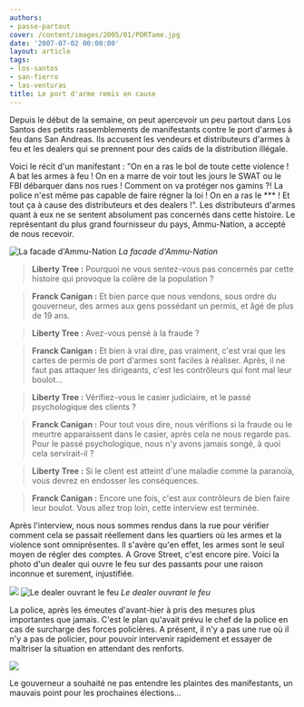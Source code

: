 ```yaml
---
authors:
- passe-partout
cover: /content/images/2005/01/PORTame.jpg
date: '2007-07-02 00:00:00'
layout: article
tags:
- los-santos
- san-fierro
- las-venturas
title: Le port d'arme remis en cause
---
```



Depuis le début de la semaine, on peut apercevoir un peu partout dans Los Santos des petits rassemblements de manifestants contre le port d'armes à feu dans San Andreas. Ils accusent les vendeurs et distributeurs d'armes à feu et les dealers qui se prennent pour des caïds de la distribution illégale.

Voici le récit d'un manifestant : "On en a ras le bol de toute cette violence !&nbsp; A bat les armes à feu ! On en a marre de voir tout les jours le SWAT ou le FBI débarquer dans nos rues ! Comment on va protéger nos gamins ?! La police n'est même pas capable de faire régner la loi ! On en a ras le \*\*\* ! Et tout ça à cause des distributeurs et des dealers !". Les distributeurs d'armes quant à eux ne se sentent absolument pas concernés dans cette histoire. Le représentant du plus grand fournisseur du pays, Ammu-Nation, a accepté de nous recevoir.

![La facade d'Ammu-Nation](/content/images/2005/01/portarme.jpg)
_La facade d'Ammu-Nation_

> **Liberty Tree :** Pourquoi ne vous sentez-vous pas concernés par cette histoire qui provoque la colère de la population ?

> **Franck Canigan :** Et bien parce que nous vendons, sous ordre du gouverneur, des armes aux gens possédant un permis, et âgé de plus de 19 ans.

> **Liberty Tree :** Avez-vous pensé à la fraude ?

> **Franck Canigan :** Et bien à vrai dire, pas vraiment, c'est vrai que les cartes de permis de port d'armes sont faciles à réaliser. Après, il ne faut pas attaquer les dirigeants, c'est les contrôleurs qui font mal leur boulot...

> **Liberty Tree :** Vérifiez-vous le casier judiciaire, et le passé psychologique des clients ?

> **Franck Canigan :** Pour tout vous dire, nous vérifions si la fraude ou le meurtre apparaissent dans le casier, après cela ne nous regarde pas. Pour le passé psychologique, nous n'y avons jamais songé, à quoi cela servirait-il ?

> **Liberty Tree :** Si le client est atteint d'une maladie comme la paranoïa, vous devrez en endosser les conséquences.

> **Franck Canigan :** Encore une fois, c'est aux contrôleurs de bien faire leur boulot. Vous allez trop loin, cette interview est terminée.

Après l'interview, nous nous sommes rendus dans la rue pour vérifier comment cela se passait réellement dans les quartiers où les armes et la violence sont omniprésentes. Il s'avère qu'en effet, les armes sont le seul moyen de régler des comptes. A Grove Street, c'est encore pire. Voici la photo d'un dealer qui ouvre le feu sur des passants pour une raison inconnue et surement, injustifiée.

![](/content/images/2005/01/portarme1.jpg)
![Le dealer ouvrant le feu](/content/images/2005/01/portarme2.jpg)
_Le dealer ouvrant le feu_

La police, après les émeutes d'avant-hier à pris des mesures plus importantes que jamais. C'est le plan qu'avait prévu le chef de la police en cas de surcharge des forces policières. A présent, il n'y a pas une rue où il n'y a pas de policier, pour pouvoir intervenir rapidement et essayer de maîtriser la situation en attendant des renforts.

![](/content/images/2005/01/portarme3.jpg)

Le gouverneur a souhaité ne pas entendre les plaintes des manifestants, un mauvais point pour les prochaines élections...